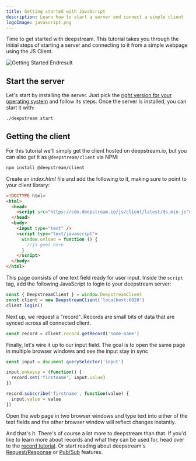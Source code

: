 ```yaml
---
title: Getting started with JavaScript
description: Learn how to start a server and connect a simple client
logoImage: javascript.png
---
```


Time to get started with deepstream. This tutorial takes you through the initial steps of starting a server and connecting to it from a simple webpage using the JS Client.

![Getting Started Endresult](/img/tutorials/10-getting-started/getting-started.gif)

## Start the server

Let's start by installing the server. Just pick the [right version for your operating system](/tutorials/install/linux/) and follow its steps. Once the server is installed, you can start it with:

```bash
./deepstream start
```

## Getting the client

For this tutorial we'll simply get the client hosted on deepstream.io, but you can also get it as `@deepstream/client` via NPM:


```bash
npm install @deepstream/client
```

Create an _index.html_ file and add the following to it, making sure to point to your client library:

```html
<!DOCTYPE html>
<html>
  <head>
    <script src="https://cdn.deepstream.io/js/client/latest/ds.min.js"></script>
  </head>
  <body>
    <input type="text" />
    <script type="text/javascript">
      window.onload = function () {
        //js goes here
      }
    </script>
  </body>
</html>
```

This page consists of one text field ready for user input. Inside the `script` tag, add the following JavaScript to login to your deepstream server:

```javascript
const { DeepstreamClient } = window.DeepstreamClient
const client = new DeepstreamClient('localhost:6020')
client.login()
```

Next up, we request a "record". Records are small bits of data that are synced
across all connected client.

```javascript
const record = client.record.getRecord('some-name')
```

Finally, let's wire it up to our input field. The goal is to open the same page in multiple browser windows and see the input stay in sync

```javascript
const input = document.querySelector('input')

input.onkeyup = (function() {
  record.set('firstname', input.value)
})

record.subscribe('firstname', function(value) {
  input.value = value
})
```

Open the web page in two browser windows and type text into either of the text fields and the other browser window will reflect changes instantly.

And that's it. There's of course a lot more to deepstream than that. If you'd like to learn more about records and what they can be used for, head over to the [record tutorial](/tutorials/core/datasync/records/). Or start reading about deepstream's [Request/Response](/tutorials/core/request-response/) or [Pub/Sub](/tutorials/core/pubsub/) features.
